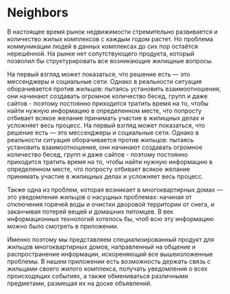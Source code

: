 # Neighbors
В настоящее время рынок недвижимости стремительно развивается и количество жилых комплексов с каждым годом растет. Но проблема коммуникации людей в данных комплексах до сих пор остаётся нерешённой. На рынке нет сопутствующего продукта, который позволил бы структурировать все возникающие жилищные вопросы.

На первый взгляд может показаться, что решение есть — это мессенджеры и социальные сети. Однако в реальности ситуация оборачивается против жильцов: пытаясь установить взаимоотношения, они начинают создавать огромное количество бесед, групп и даже сайтов - поэтому постоянно приходится тратить время на то, чтобы найти нужную информацию в определенном месте, что попросту отбивает всякое желание принимать участие в жилищных делах и усложняет весь процесс.
На первый взгляд может показаться, что решение есть — это мессенджеры и социальные сети. Однако в реальности ситуация оборачивается против жильцов: пытаясь установить взаимоотношения, они начинают создавать огромное количество бесед, групп и даже сайтов - поэтому постоянно приходится тратить время на то, чтобы найти нужную информацию в определенном месте, что попросту отбивает всякое желание принимать участие в жилищных делах и усложняет весь процесс.

Также одна из проблем, которая возникает в многоквартирных домах — это уведомления жильцов о насущных проблемах: начиная от отключения горячей воды и очистки дворовой территории от снега, и заканчивая потерей вещей и домашних питомцев. В век информационных технологий хотелось бы, чтоб всю эту информацию можно было смотреть в приложении.

Именно поэтому мы представляем специализированный продукт для жильцов многоквартирных домов, направленный на общение и распространение информации, искореняющий все вышеизложенные проблемы. В нашем приложении есть возможность держать связь с жильцами своего жилого комплекса, получать уведомления о всех происходящих событиях, а также обмениваться различными предметами, размещая их на доске объявлений.
